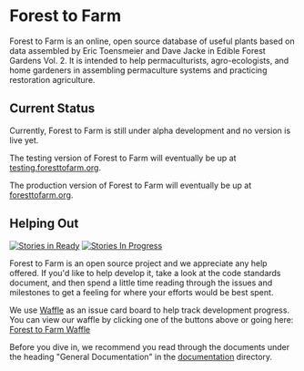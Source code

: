# Forest to Farm

Forest to Farm is an online, open source database of useful plants based on
data assembled by Eric Toensmeier and Dave Jacke in Edible Forest Gardens 
Vol. 2.  It is intended to help permaculturists, agro-ecologists, and home
gardeners in assembling permaculture systems and practicing restoration
agriculture. 

## Current Status

Currently, Forest to Farm is still under alpha development and no version is live yet.

The testing version of Forest to Farm will eventually be up at [testing.foresttofarm.org](http://testing.foresttofarm.org).

The production version of Forest to Farm will eventually be up at
[foresttofarm.org](http://foresttofarm.org).

## Helping Out

[![Stories in Ready](https://badge.waffle.io/danielbingham/foresttofarm.org.svg?label=ready&title=Ready)](http://waffle.io/danielbingham/foresttofarm.org)
[![Stories In Progress](https://badge.waffle.io/danielbingham/foresttofarm.org.svg?label=in%20progress&title=In%20Progress)](http://waffle.io/danielbingham/foresttofarm.org)

Forest to Farm is an open source project and we appreciate any help offered. If
you'd like to help develop it, take a look at the code standards document, and
then spend a little time reading through the issues and milestones to get a
feeling for where your efforts would be best spent.  

We use [Waffle](http://waffle.io) as an issue card board to help track development progress.  You can view our waffle by clicking one of the buttons above or going here: [Forest to Farm Waffle](https://waffle.io/danielbingham/foresttofarm.org)

Before you dive in, we recommend you read through the documents under the
heading "General Documentation" in the [documentation](/documentation)
directory.  
